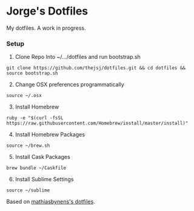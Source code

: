 # Jorge's Dotfiles

My dotfiles. A work in progress.

### Setup

1. Clone Repo Into ~/.../dotfiles and run bootstrap.sh

```
git clone https://github.com/thejsj/dotfiles.git && cd dotfiles && source bootstrap.sh
```

2. Change OSX preferences programmatically

```
source ~/.osx
```

3. Install Homebrew

```
ruby -e "$(curl -fsSL https://raw.githubusercontent.com/Homebrew/install/master/install)"
```

4. Install Homebrew Packages

```
source ~/brew.sh
```

5. Install Cask Packages

```
brew bundle ~/Caskfile
```

6. Install Sublime Settings
```
source ~/sublime
```
Based on [mathiasbynens's dotfiles](https://github.com/mathiasbynens/dotfiles).